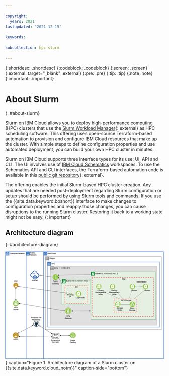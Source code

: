 ```yaml
---

copyright:
  years: 2021
lastupdated: "2021-12-15"

keywords: 

subcollection: hpc-slurm

---
```


{:shortdesc: .shortdesc}
{:codeblock: .codeblock}
{:screen: .screen}
{:external: target="_blank" .external}
{:pre: .pre}
{:tip: .tip}
{:note .note}
{:important: .important}

# About Slurm
{: #about-slurm}

Slurm on IBM Cloud allows you to deploy high-performance computing (HPC) clusters that use the [Slurm Workload Manager](https://github.com/SchedMD/slurm){: external} as HPC scheduling software. This offering uses open-source Terraform-based automation to provision and configure IBM Cloud resources that make up the cluster. With simple steps to define configuration properties and use automated deployment, you can build your own HPC cluster in minutes.

Slurm on IBM Cloud supports three interface types for its use: UI, API and CLI. The UI involves use of [IBM Cloud Schematics](/docs/schematics?topic=schematics-getting-started) workspaces. To use the Schematics API and CLI interfaces, the Terraform-based automation code is available in this [public git repository](https://github.com/IBM-Cloud/hpc-cluster-slurm){: external}.

The offering enables the initial Slurm-based HPC cluster creation. Any updates that are needed post-deployment regarding Slurm configuration or setup should be performed by using Slurm tools and commands. If you use the {{site.data.keyword.bpshort}} interface to make changes to configuration properties and reapply those changes, you can cause disruptions to the running Slurm cluster. Restoring it back to a working state might not be easy.
{: important}

## Architecture diagram
{: #architecture-diagram}

![Architecture diagram](images/6547a000-51eb-11ec-9d0c-2f3bcee6ceb8.png){:caption="Figure 1. Architecture diagram of a Slurm cluster on {{site.data.keyword.cloud_notm}}" caption-side="bottom"}

